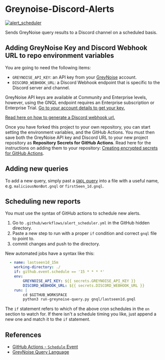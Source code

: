 # Greynoise-Discord-Alerts

[![alert_scheduler](https://github.com/ThreatDudes/Greynoise-Discord-Alerts/actions/workflows/alert_scheduler.yml/badge.svg?event=schedule)](https://github.com/ThreatDudes/Greynoise-Discord-Alerts/actions/workflows/alert_scheduler.yml)

Sends GreyNoise query results to a Discord channel on a scheduled basis.

## Adding GreyNoise Key and Discord Webhook URL to repo environment variables
You are going to need the following items:
- `GREYNOISE_API_KEY`: an API key from your [GreyNoise](https://www.greynoise.io/viz/account/) account.
- `DISCORD_WEBHOOK_URL`: a Discord Webhook endpoint that is specific to the Discord server and channel.

GreyNoise API keys are available at Community and Enterprise levels, however, using the GNQL endpoint requires an Enterprise subscription or Enterprise Trial. [Go to your account details to get your key.](https://www.greynoise.io/viz/account/)

[Read here on how to generate a Discord webhook url.](https://support.discord.com/hc/en-us/articles/228383668-Intro-to-Webhooks)

Once you have forked this project to your own repository, you can start setting the environment variables, and the GitHub Actions. You must then save both the GreyNoise API key and Discord URL to your new project repository as **Repository Secrets for GitHub Actions**. Read here for the instructions on adding them to your repository: [Creating encrypted secrets for GitHub Actions](https://docs.github.com/en/actions/security-guides/encrypted-secrets#creating-encrypted-secrets-for-a-repository).

## Adding new queries
To add a new query, simply past a [`GNQL` query](https://docs.greynoise.io/reference/gnqlquery-1) into a file with a useful name, e.g. `maliciousNonBot.gnql` or `firstSeen_1d.gnql`.

## Scheduling new reports
You must use the syntax of GitHub actions to schedule new alerts.

1. Go to `.github/workflows/alert_scheduler.yml` in the GitHub hidden directory.
2. Paste a new step to run with a proper `if` condition and correct `gnql` file to point to.
3. commit changes and push to the directory.

New automated jobs have a syntax like this:
```yaml
  - name: lastseen1d_15m
    working-directory: ./
    if: github.event.schedule == '15 * * * *'
    env:
        GREYNOISE_API_KEY: ${{ secrets.GREYNOISE_API_KEY }}
        DISCORD_WEBHOOK_URL: ${{ secrets.DISCORD_WEBHOOK_URL }}
    run: |
        cd $GITHUB_WORKSPACE
        python3 run-greynoise-query.py gnql/lastseen1d.gnql
```
The `if` statement refers to which of the above cron schedules in the `on` section to watch for. If there isn't a schedule timing you like, just append a new one and match it to the `if` statement.

## References
- [GitHub Actions - `Schedule` Event](https://docs.github.com/en/actions/using-workflows/events-that-trigger-workflows#schedule)
- [GreyNoise Query Language](https://docs.greynoise.io/reference/gnqlquery-1)